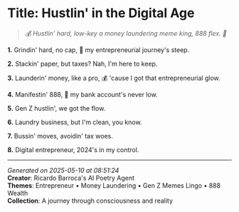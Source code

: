 # Title: Hustlin' in the Digital Age

> *💰 Hustlin' hard, low-key a money laundering meme king, 888 flex. 💼*

**1.** Grindin' hard, no cap, 💼 my entrepreneurial journey's steep.


**2.** Stackin' paper, but taxes? Nah, I'm here to keep.


**3.** Launderin' money, like a pro, 💰 'cause I got that entrepreneurial glow.


**4.** Manifestin' 888, 💫 my bank account's never low.


**5.** Gen Z hustlin', we got the flow.


**6.** Laundry business, but I'm clean, you know.


**7.** Bussin' moves, avoidin' tax woes.


**8.** Digital entrepreneur, 2024's in my control.



---

*Generated on 2025-05-10 at 08:51:24*  
**Creator**: Ricardo Barroca's AI Poetry Agent  
**Themes**: Entrepreneur • Money Laundering • Gen Z Memes Lingo • 888 Wealth  
**Collection**: A journey through consciousness and reality